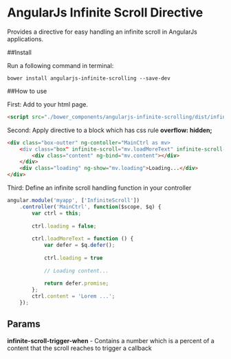 # AngularJs Infinite Scroll Directive

Provides a directive for easy handling an infinite scroll in AngularJs applications.

##Install

Run a following command in terminal:

	bower install angularjs-infinite-scrolling --save-dev



##How to use

First: Add to your html page.

```html
<script src="./bower_components/angularjs-infinite-scrolling/dist/infiniteScroll.js"></script>
```

Second: Apply directive to a block which has css rule **overflow: hidden;**

```html
<div class="box-outter" ng-contoller="MainCtrl as mv>
	<div class="box" infinite-scroll="mv.loadMoreText" infinite-scroll-trigger-when="20">
		<div class="content" ng-bind="mv.content"></div>
	</div>
	<div class="loading" ng-show="mv.loading">Loading...</div>
</div>
```

Third: Define an infinite scroll handling function in your controller

```js
angular.module('myapp', ['InfiniteScroll'])
    .controller('MainCtrl', function($scope, $q) {
	    var ctrl = this;
    
	    ctrl.loading = false;
    
	    ctrl.loadMoreText = function () {
		    var defer = $q.defer();
		    
		    ctrl.loading = true
    
		    // Loading content...
		    
		    return defer.promise;
	    };
	    ctrl.content = 'Lorem ...';
    });
```

## Params
**infinite-scroll-trigger-when** - Contains a number which is a percent of a content that the scroll reaches to trigger a callback